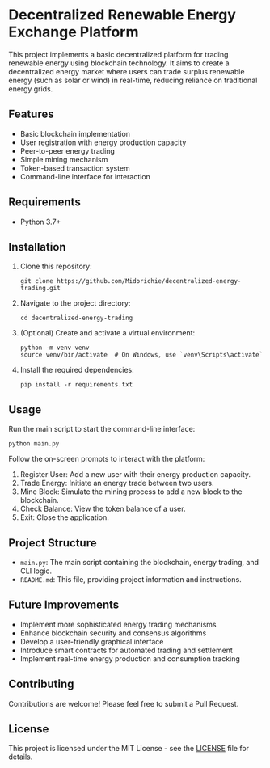 # Decentralized Renewable Energy Exchange Platform

This project implements a basic decentralized platform for trading renewable energy using blockchain technology. It aims to create a decentralized energy market where users can trade surplus renewable energy (such as solar or wind) in real-time, reducing reliance on traditional energy grids.

## Features

- Basic blockchain implementation
- User registration with energy production capacity
- Peer-to-peer energy trading
- Simple mining mechanism
- Token-based transaction system
- Command-line interface for interaction

## Requirements

- Python 3.7+

## Installation

1. Clone this repository:
   ```
   git clone https://github.com/Midorichie/decentralized-energy-trading.git
   ```

2. Navigate to the project directory:
   ```
   cd decentralized-energy-trading
   ```

3. (Optional) Create and activate a virtual environment:
   ```
   python -m venv venv
   source venv/bin/activate  # On Windows, use `venv\Scripts\activate`
   ```

4. Install the required dependencies:
   ```
   pip install -r requirements.txt
   ```

## Usage

Run the main script to start the command-line interface:

```
python main.py
```

Follow the on-screen prompts to interact with the platform:

1. Register User: Add a new user with their energy production capacity.
2. Trade Energy: Initiate an energy trade between two users.
3. Mine Block: Simulate the mining process to add a new block to the blockchain.
4. Check Balance: View the token balance of a user.
5. Exit: Close the application.

## Project Structure

- `main.py`: The main script containing the blockchain, energy trading, and CLI logic.
- `README.md`: This file, providing project information and instructions.

## Future Improvements

- Implement more sophisticated energy trading mechanisms
- Enhance blockchain security and consensus algorithms
- Develop a user-friendly graphical interface
- Introduce smart contracts for automated trading and settlement
- Implement real-time energy production and consumption tracking

## Contributing

Contributions are welcome! Please feel free to submit a Pull Request.

## License

This project is licensed under the MIT License - see the [LICENSE](LICENSE) file for details.